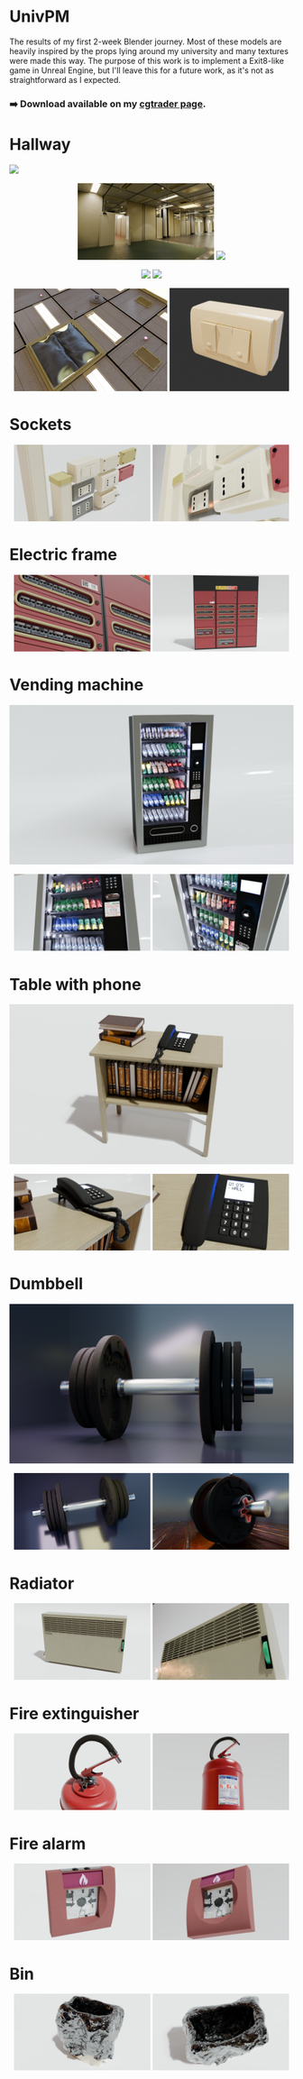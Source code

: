 # UnivPM
The results of my first 2-week Blender journey. Most of these models are heavily inspired by the props lying around my university and many textures were made this way. The purpose of this work is to implement a Exit8-like game in Unreal Engine, but I'll leave this for a future work, as it's not as straightforward as I expected.

### ➡️ Download available on my [cgtrader page](https://www.cgtrader.com/designers/valeriomorelli50).

# Hallway

<img src="renders/corridor_1.png"/>

<p align="center">
    <img src="renders/corridor_2.png" width="48%"/>
    <img src="renders/corridor_3.png" width="48%"/>
</p>

<p align="center">
    <img src="renders/corridor_5.png" width="48%"/>
    <img src="renders/corridor_4.png" width="48%"/>
</p>

<p align="center">
    <img src="renders/unreal_ceiling.png" width="54%"/>
    <img src="renders/switch.png" width="42%"/>
</p>

# Sockets

<p align="center">
    <img src="renders/sockets2png.png" width="48%"/>
    <img src="renders/sockets3-2.png" width="48%"/>
</p>

# Electric frame

<p align="center">
    <img src="renders/electric_frame_2.png" width="48%"/>
    <img src="renders/electric_frame_1.png" width="48%"/>
</p>

# Vending machine

<img src="renders/vending_machine_001.png"/>
<p align="center">
    <img src="renders/vending_machine_002.png" width="48%"/>
    <img src="renders/vending_machine_003.png" width="48%"/>
</p>

# Table with phone

<img src="renders/table_1.png"/>
<p align="center">
    <img src="renders/table_4.png" width="48%"/>
    <img src="renders/table_5.png" width="48%"/>
</p>

# Dumbbell
<img src="renders/dumbbell1.png"/>
<p align="center">
    <img src="renders/dumbbell2.png" width="48%"/>
    <img src="renders/dumbbell4.png" width="48%"/>
</p>

# Radiator

<p align="center">
    <img src="renders/radiator_1.png" width="48%"/>
    <img src="renders/radiator_3.png" width="48%"/>
</p>

# Fire extinguisher
<p align="center">
    <img src="renders/fire_extinguisher_3.png" width="48%"/>
    <img src="renders/fire_extinguisher_2.png" width="48%"/>
</p>

# Fire alarm

<p align="center">
    <img src="renders/fire_extinguisher_4.png" width="48%"/>
    <img src="renders/fire_extinguisher_5.png" width="48%"/>
</p>

# Bin
<p align="center">
    <img src="renders/bin2.png" width="48%"/>
    <img src="renders/bin3.png" width="48%"/>
</p>
